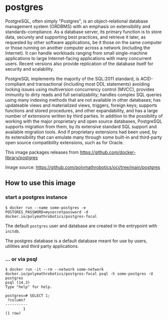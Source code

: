 # postgres

PostgreSQL, often simply "Postgres", is an object-relational database management system (ORDBMS) with an emphasis on extensibility and standards-compliance. As a database server, its primary function is to store data, securely and supporting best practices, and retrieve it later, as requested by other software applications, be it those on the same computer or those running on another computer across a network (including the Internet). It can handle workloads ranging from small single-machine applications to large Internet-facing applications with many concurrent users. Recent versions also provide replication of the database itself for security and scalability.

PostgreSQL implements the majority of the SQL:2011 standard, is ACID-compliant and transactional (including most DDL statements) avoiding locking issues using multiversion concurrency control (MVCC), provides immunity to dirty reads and full serializability; handles complex SQL queries using many indexing methods that are not available in other databases; has updateable views and materialized views, triggers, foreign keys; supports functions and stored procedures, and other expandability, and has a large number of extensions written by third parties. In addition to the possibility of working with the major proprietary and open source databases, PostgreSQL supports migration from them, by its extensive standard SQL support and available migration tools. And if proprietary extensions had been used, by its extensibility that can emulate many through some built-in and third-party open source compatibility extensions, such as for Oracle.

This image packages releases from https://github.com/docker-library/postgres

Image source: https://github.com/polymathrobotics/oci/tree/main/postgres

## How to use this image

### start a postgres instance

```
$ docker run --name some-postgres -e POSTGRES_PASSWORD=mysecretpassword -d docker.io/polymathrobotics/postgres-focal
```

The default `postgres` user and database are created in the entrypoint with `initdb`.

The postgres database is a default database meant for use by users, utilities and third party applications.

### ... or via psql

```
$ docker run -it --rm --network some-network docker.io/polymathrobotics/postgres-focal psql -h some-postgres -U postgres
psql (14.3)
Type "help" for help.

postgres=# SELECT 1;
 ?column? 
----------
        1
(1 row)
```

